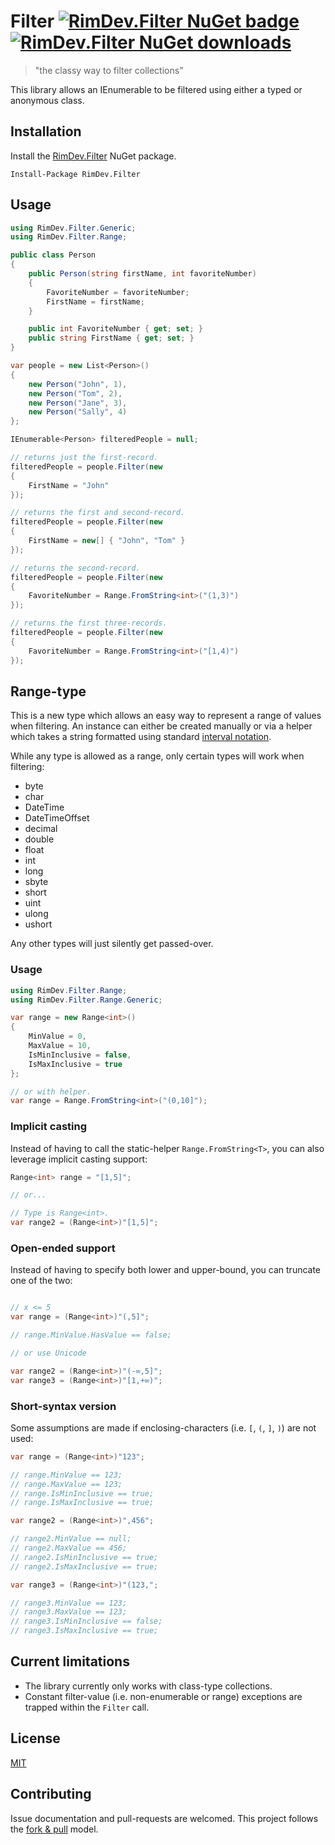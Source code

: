 ﻿# Filter [![RimDev.Filter NuGet badge](https://img.shields.io/nuget/v/RimDev.Filter.svg)](http://www.nuget.org/packages/RimDev.Filter/) [![RimDev.Filter NuGet downloads](https://img.shields.io/nuget/dt/RimDev.Filter.svg)](http://www.nuget.org/packages/RimDev.Filter/)

> "the classy way to filter collections"

This library allows an IEnumerable to be filtered using either a typed or anonymous class.

## Installation

Install the [RimDev.Filter](https://www.nuget.org/packages/RimDev.Filter/) NuGet package.

```shell
Install-Package RimDev.Filter
```

## Usage

```csharp
using RimDev.Filter.Generic;
using RimDev.Filter.Range;

public class Person
{
    public Person(string firstName, int favoriteNumber)
    {
        FavoriteNumber = favoriteNumber;
        FirstName = firstName;
    }

    public int FavoriteNumber { get; set; }
    public string FirstName { get; set; }
}

var people = new List<Person>()
{
    new Person("John", 1),
    new Person("Tom", 2),
    new Person("Jane", 3),
    new Person("Sally", 4)
};

IEnumerable<Person> filteredPeople = null;

// returns just the first-record.
filteredPeople = people.Filter(new
{
    FirstName = "John"
});

// returns the first and second-record.
filteredPeople = people.Filter(new
{
    FirstName = new[] { "John", "Tom" }
});

// returns the second-record.
filteredPeople = people.Filter(new
{
    FavoriteNumber = Range.FromString<int>("(1,3)")
});

// returns the first three-records.
filteredPeople = people.Filter(new
{
    FavoriteNumber = Range.FromString<int>("[1,4)")
});
```

## Range-type

This is a new type which allows an easy way to represent a range of values when filtering. An instance can either be created manually or via a helper which takes a string formatted using standard [interval notation](http://en.wikipedia.org/wiki/Interval_%28mathematics%29).

While any type is allowed as a range, only certain types will work when filtering:

  - byte
  - char
  - DateTime
  - DateTimeOffset
  - decimal
  - double
  - float
  - int
  - long
  - sbyte
  - short
  - uint
  - ulong
  - ushort

Any other types will just silently get passed-over.

### Usage

```csharp
using RimDev.Filter.Range;
using RimDev.Filter.Range.Generic;

var range = new Range<int>()
{
    MinValue = 0,
    MaxValue = 10,
    IsMinInclusive = false,
    IsMaxInclusive = true
};

// or with helper.
var range = Range.FromString<int>("(0,10]");
```

### Implicit casting

Instead of having to call the static-helper `Range.FromString<T>`, you can also leverage implicit casting support:

```csharp
Range<int> range = "[1,5]";

// or...

// Type is Range<int>.
var range2 = (Range<int>)"[1,5]";
```

### Open-ended support

Instead of having to specify both lower and upper-bound, you can truncate one of the two:

```csharp

// x <= 5
var range = (Range<int>)"(,5]";

// range.MinValue.HasValue == false;

// or use Unicode

var range2 = (Range<int>)"(-∞,5]";
var range3 = (Range<int>)"[1,+∞)";
```

### Short-syntax version

Some assumptions are made if enclosing-characters (i.e. `[`, `(`, `]`, `)`) are not used:

```csharp
var range = (Range<int>)"123";

// range.MinValue == 123;
// range.MaxValue == 123;
// range.IsMinInclusive == true;
// range.IsMaxInclusive == true;

var range2 = (Range<int>)",456";

// range2.MinValue == null;
// range2.MaxValue == 456;
// range2.IsMinInclusive == true;
// range2.IsMaxInclusive == true;

var range3 = (Range<int>)"(123,";

// range3.MinValue == 123;
// range3.MaxValue == 123;
// range3.IsMinInclusive == false;
// range3.IsMaxInclusive == true;
```

## Current limitations

  - The library currently only works with class-type collections.
  - Constant filter-value (i.e. non-enumerable or range) exceptions are trapped within the `Filter` call.

## License

[MIT](https://github.com/ritterim/filter/blob/master/LICENSE)

## Contributing

Issue documentation and pull-requests are welcomed. This project follows the [fork & pull](https://help.github.com/articles/using-pull-requests/#fork--pull) model.
